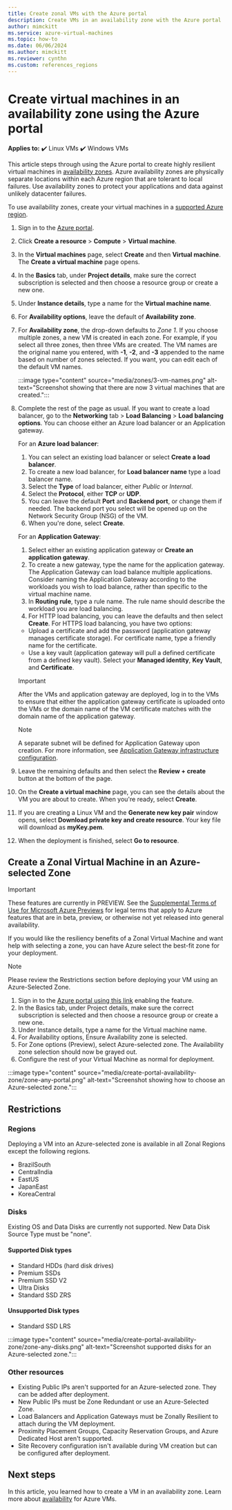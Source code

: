 ```yaml
---
title: Create zonal VMs with the Azure portal 
description: Create VMs in an availability zone with the Azure portal
author: mimckitt
ms.service: azure-virtual-machines
ms.topic: how-to
ms.date: 06/06/2024
ms.author: mimckitt
ms.reviewer: cynthn
ms.custom: references_regions
---
```


# Create virtual machines in an availability zone using the Azure portal

**Applies to:** :heavy_check_mark: Linux VMs :heavy_check_mark: Windows VMs

This article steps through using the Azure portal to create highly resilient virtual machines in [availability zones](/azure/availability-zones/az-overview). Azure availability zones are physically separate locations within each Azure region that are tolerant to local failures. Use availability zones to protect your applications and data against unlikely datacenter failures.

To use availability zones, create your virtual machines in a [supported Azure region](/azure/availability-zones/az-region).

1. Sign in to the [Azure portal](https://portal.azure.com).

1. Click **Create a resource** > **Compute** > **Virtual machine**. 

1. In the **Virtual machines** page, select **Create** and then **Virtual machine**.  The **Create a virtual machine** page opens.

1. In the **Basics** tab, under **Project details**, make sure the correct subscription is selected and then choose a resource group or create a new one.

1. Under **Instance details**, type a name for the **Virtual machine name**.
1. For **Availability options**, leave the default of **Availability zone**.
1. For **Availability zone**, the drop-down defaults to *Zone 1*. If you choose multiple zones, a new VM is created in each zone. For example, if you select all three zones, then three VMs are created. The VM names are the original name you entered, with **-1**, **-2**, and **-3** appended to the name based on number of zones selected. If you want, you can edit each of the default VM names.

   :::image type="content" source="media/zones/3-vm-names.png" alt-text="Screenshot showing that there are now 3 virtual machines that are created.":::

1. Complete the rest of the page as usual. If you want to create a load balancer, go to the **Networking** tab > **Load Balancing** > **Load balancing options**. You can choose either an Azure load balancer or an Application gateway.
   
   For an **Azure load balancer**:

   1. You can select an existing load balancer or select **Create a load balancer**.
   2. To create a new load balancer, for **Load balancer name** type a load balancer name.
   3. Select the **Type** of load balancer, either *Public* or *Internal*.
   4. Select the **Protocol**, either **TCP** or **UDP**.
   5. You can leave the default **Port** and **Backend port**, or change them if needed. The backend port you select will be opened up on the Network Security Group (NSG) of the VM.
   6. When you're done, select **Create**.
   
   For an **Application Gateway**:

   1. Select either an existing application gateway or **Create an application gateway**.
   2. To create a new gateway, type the name for the application gateway. The Application Gateway can load balance multiple applications. Consider naming the Application Gateway according to the workloads you wish to load balance, rather than specific to the virtual machine name.
   3. In **Routing rule**, type a rule name. The rule name should describe the workload you are load balancing.
   4. For HTTP load balancing, you can leave the defaults and then select **Create**. For HTTPS load balancing, you have two options:
     - Upload a certificate and add the password (application gateway manages certificate storage). For certificate name, type a friendly name for the certificate.
     - Use a key vault (application gateway will pull a defined certificate from a defined key vault). Select your **Managed identity**, **Key Vault**, and **Certificate**. 
        
   > [!IMPORTANT]
   > After the VMs and application gateway are deployed, log in to the VMs to ensure that either the application gateway certificate is uploaded onto the VMs or the domain name of the VM certificate matches with the domain name of the application gateway.

   > [!NOTE]
   > A separate subnet will be defined for Application Gateway upon creation. For more information, see [Application Gateway infrastructure configuration](/azure/application-gateway/configuration-infrastructure).

1. Leave the remaining defaults and then select the **Review + create** button at the bottom of the page.

1. On the **Create a virtual machine** page, you can see the details about the VM you are about to create. When you're ready, select **Create**.

1. If you are creating a Linux VM and the **Generate new key pair** window opens, select **Download private key and create resource**. Your key file will download as **myKey.pem**.

1. When the deployment is finished, select **Go to resource**.

## Create a Zonal Virtual Machine in an Azure-selected Zone 

   > [!IMPORTANT]
   > These features are currently in PREVIEW. See the [Supplemental Terms of Use for Microsoft Azure Previews](https://azure.microsoft.com/support/legal/preview-supplemental-terms/) for legal terms that apply to Azure features that are in beta, preview, or otherwise not yet released into general availability.

If you would like the resiliency benefits of a Zonal Virtual Machine and want help with selecting a zone, you can have Azure select the best-fit zone for your deployment. 

> [!NOTE]
   > Please review the Restrictions section before deploying your VM using an Azure-Selected Zone.

1.	Sign in to the [Azure portal using this link](https://aka.ms/ZoneAny) enabling the feature.
2.	In the Basics tab, under Project details, make sure the correct subscription is selected and then choose a resource group or create a new one.
3.	Under Instance details, type a name for the Virtual machine name.
4.	For Availability options, Ensure Availability zone is selected.
5.	For Zone options (Preview), select Azure-selected zone. The Availability zone selection should now be grayed out. 
6.	Configure the rest of your Virtual Machine as normal for deployment.

:::image type="content" source="media/create-portal-availability-zone/zone-any-portal.png" alt-text="Screenshot showing how to choose an Azure-selected zone.":::

## Restrictions

### Regions

Deploying a VM into an Azure-selected zone is available in all Zonal Regions except the following regions.

 - BrazilSouth 
 - CentralIndia 
 - EastUS 
 - JapanEast
 - KoreaCentral

### Disks

Existing OS and Data Disks are currently not supported. New Data Disk Source Type must be "none".

   #### Supported Disk types
   - Standard HDDs (hard disk drives)
   - Premium SSDs
   - Premium SSD V2
   - Ultra Disks
  - Standard SSD ZRS

   #### Unsupported Disk types
   - Standard SSD LRS

:::image type="content" source="media/create-portal-availability-zone/zone-any-disks.png" alt-text="Screenshot supported disks for an Azure-selected zone.":::

### Other resources
 - Existing Public IPs aren't supported for an Azure-selected zone. They can be added after deployment.
 - New Public IPs must be Zone Redundant or use an Azure-Selected Zone.
 - Load Balancers and Application Gateways must be Zonally Resilient to attach during the VM deployment.
 - Proximity Placement Groups, Capacity Reservation Groups, and Azure Dedicated Host aren't supported. 
 - Site Recovery configuration isn't available during VM creation but can be configured after deployment. 

## Next steps

In this article, you learned how to create a VM in an availability zone. Learn more about [availability](availability.md) for Azure VMs.
